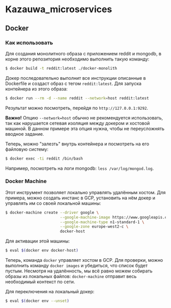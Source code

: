 # Kazauwa_microservices

## Docker

### Как использовать

Для создания монолитного образа с приложением reddit и mongodb, в корне этого репозитория необходимо выполнить такую команду:

```bash
$ docker build -t reddit:latest ./docker-monolith
```

Докер последовательно выполнит все инструкции описанные в Dockerfile и создаст образ с тегом `reddit:latest`. Для запуска контейнера из этого образа:

```bash
$ docker run --rm -d --name reddit --network=host reddit:latest
```

Результат можно посмотреть, перейдя по `http://127.0.0.1:9292`.

**Важно!**
Опцию `--network=host` обычно не рекомендуется использовать, так как нарушается сетевая изоляция между докером и хостовой машиной. В данном примере эта опция нужна, чтобы не переусложнять вводное задание.

Теперь, можно "залезть" внутрь контейнера и посмотреть на его файловую систему:

```bash
$ docker exec -ti reddit /bin/bash
```

Например, посмотреть на логи mongodb: `less /var/log/mongod.log`.


### Docker Machine
Этот инструмент позволяет локально управлять удалённым хостом. Для примера, можно создать инстанс в GCP, установить на нём докер и управлять им со своей локальной машины:

```bash
$ docker-machine create --driver google \
                        --google-machine-image https://www.googleapis.com/compute/v1/projects/ubuntu-os-cloud/global/images/family/ubuntu-1604-lts \
                        --google-machine-type n1-standard-1 \
                        --google-zone europe-west2-c \
                        docker-host
```

Для активации этой машины:

```bash
$ eval $(docker env docker-host)
```

Теперь, команда `docker` управляет хостом в GCP. Для проверки, можно выполнить команду `docker images` и убедиться, что список будет пустым. Несмотря на удалённость, мы всё равно можем собирать образы из локальных файлов: `docker-machine` отправит весь необходимый контекст по сети.

Для переключения на локальный докер:

```bash
$ eval $(docker env --unset)
```
